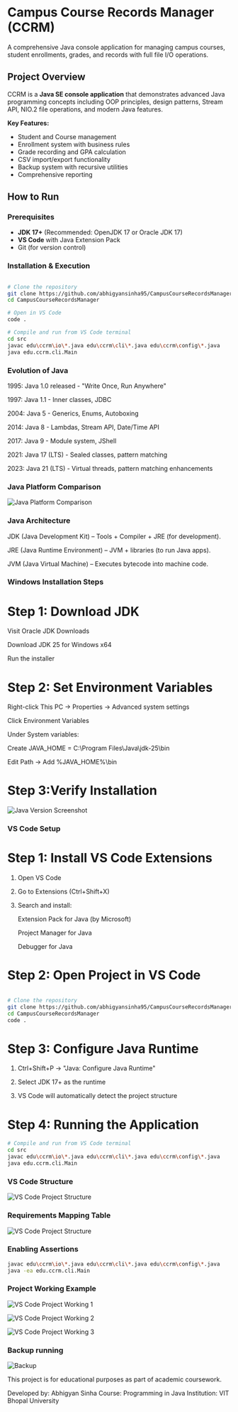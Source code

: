 # Campus Course Records Manager (CCRM)

A comprehensive Java console application for managing campus courses, student enrollments, grades, and records with full file I/O operations.

## Project Overview

CCRM is a **Java SE console application** that demonstrates advanced Java programming concepts including OOP principles, design patterns, Stream API, NIO.2 file operations, and modern Java features.

**Key Features:**
- Student and Course management
- Enrollment system with business rules
- Grade recording and GPA calculation
- CSV import/export functionality
- Backup system with recursive utilities
- Comprehensive reporting

##  How to Run

### Prerequisites
- **JDK 17+** (Recommended: OpenJDK 17 or Oracle JDK 17)
- **VS Code** with Java Extension Pack
- Git (for version control)

### Installation & Execution
```bash

# Clone the repository
git clone https://github.com/abhigyansinha95/CampusCourseRecordsManager.git
cd CampusCourseRecordsManager

# Open in VS Code
code .

# Compile and run from VS Code terminal
cd src
javac edu\ccrm\io\*.java edu\ccrm\cli\*.java edu\ccrm\config\*.java
java edu.ccrm.cli.Main
```
### Evolution of Java

1995: Java 1.0 released - "Write Once, Run Anywhere"

1997: Java 1.1 - Inner classes, JDBC

2004: Java 5 - Generics, Enums, Autoboxing

2014: Java 8 - Lambdas, Stream API, Date/Time API

2017: Java 9 - Module system, JShell

2021: Java 17 (LTS) - Sealed classes, pattern matching

2023: Java 21 (LTS) - Virtual threads, pattern matching enhancements

### Java  Platform Comparison

![Java Platform Comparison](screenshots\table1.png)

### Java Architecture

JDK (Java Development Kit) – Tools + Compiler + JRE (for development).

JRE (Java Runtime Environment) – JVM + libraries (to run Java apps).

JVM (Java Virtual Machine) – Executes bytecode into machine code.

### Windows Installation Steps

# Step 1: Download JDK

Visit Oracle JDK Downloads

Download JDK 25 for Windows x64

Run the installer

# Step 2: Set Environment Variables

Right-click This PC → Properties → Advanced system settings

Click Environment Variables

Under System variables:

Create JAVA_HOME = C:\Program Files\Java\jdk-25\bin

Edit Path → Add %JAVA_HOME%\bin

# Step 3:Verify Installation

![Java Version Screenshot](screenshots/javaversion.png)

### VS Code Setup

# Step 1: Install VS Code Extensions

1. Open VS Code

2. Go to Extensions (Ctrl+Shift+X)

3. Search and install:

    Extension Pack for Java (by Microsoft)

    Project Manager for Java

    Debugger for Java

# Step 2: Open Project in VS Code
```bash

# Clone the repository
git clone https://github.com/abhigyansinha95/CampusCourseRecordsManager.git
cd CampusCourseRecordsManager
code .
```
# Step 3: Configure Java Runtime

1. Ctrl+Shift+P → "Java: Configure Java Runtime"

2. Select JDK 17+ as the runtime

3. VS Code will automatically detect the project structure

# Step 4: Running the Application
```bash
# Compile and run from VS Code terminal
cd src
javac edu\ccrm\io\*.java edu\ccrm\cli\*.java edu\ccrm\config\*.java
java edu.ccrm.cli.Main
```

### VS Code Structure

![VS Code Project Structure](screenshots\Folder_structure.png)

### Requirements Mapping Table

![VS Code Project Structure](screenshots\table2.png)

### Enabling Assertions
```bash
javac edu\ccrm\io\*.java edu\ccrm\cli\*.java edu\ccrm\config\*.java
java -ea edu.ccrm.cli.Main
```
### Project Working Example

![VS Code Project Working 1](screenshots\Working_1.png)


![VS Code Project Working 2](screenshots\Working_2.png)


![VS Code Project Working 3](screenshots\Working_3.png)

### Backup running

![Backup](screenshots\Backup.png)

This project is for educational purposes as part of academic coursework.

Developed by: Abhigyan Sinha
Course: Programming in Java
Institution: VIT Bhopal University

